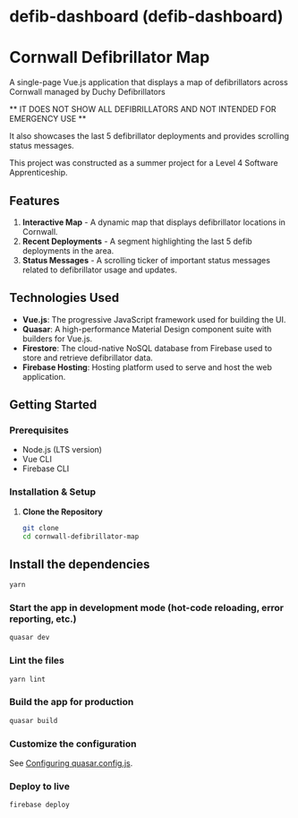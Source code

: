 # defib-dashboard (defib-dashboard)

# Cornwall Defibrillator Map

A single-page Vue.js application that displays a map of defibrillators across Cornwall managed by Duchy Defibrillators

** IT DOES NOT SHOW ALL DEFIBRILLATORS AND NOT INTENDED FOR EMERGENCY USE **

It also showcases the last 5 defibrillator deployments and provides scrolling status messages.

This project was constructed as a summer project for a Level 4 Software Apprenticeship.

## Features
1. **Interactive Map** - A dynamic map that displays defibrillator locations in Cornwall.
2. **Recent Deployments** - A segment highlighting the last 5 defib deployments in the area.
3. **Status Messages** - A scrolling ticker of important status messages related to defibrillator usage and updates.

## Technologies Used

- **Vue.js**: The progressive JavaScript framework used for building the UI.
- **Quasar**: A high-performance Material Design component suite with builders for Vue.js.
- **Firestore**: The cloud-native NoSQL database from Firebase used to store and retrieve defibrillator data.
- **Firebase Hosting**: Hosting platform used to serve and host the web application.

## Getting Started

### Prerequisites

- Node.js (LTS version)
- Vue CLI
- Firebase CLI

### Installation & Setup

1. **Clone the Repository**

   ```bash
   git clone 
   cd cornwall-defibrillator-map


## Install the dependencies
```bash
yarn
```

### Start the app in development mode (hot-code reloading, error reporting, etc.)
```bash
quasar dev
```


### Lint the files
```bash
yarn lint
```

### Build the app for production
```bash
quasar build
```

### Customize the configuration
See [Configuring quasar.config.js](https://v2.quasar.dev/quasar-cli-vite/quasar-config-js).

### Deploy to live
```bash
firebase deploy


